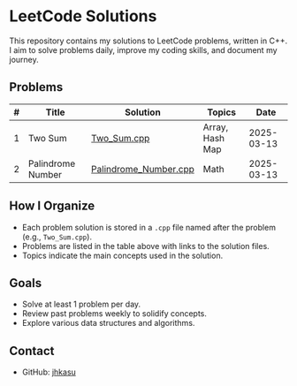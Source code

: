 # LeetCode Solutions

This repository contains my solutions to LeetCode problems, written in C++. I aim to solve problems daily, improve my coding skills, and document my journey.

## Problems

| #   | Title        | Solution                   | Topics          | Date       |
|-----|--------------|----------------------------|-----------------|------------|
| 1   | Two Sum      | [Two_Sum.cpp](Two_Sum.cpp) | Array, Hash Map | 2025-03-13 |
| 2   | Palindrome Number | [Palindrome_Number.cpp](Palindrome_Number.cpp) | Math            | 2025-03-13 | 
## How I Organize
- Each problem solution is stored in a `.cpp` file named after the problem (e.g., `Two_Sum.cpp`).
- Problems are listed in the table above with links to the solution files.
- Topics indicate the main concepts used in the solution.

## Goals
- Solve at least 1 problem per day.
- Review past problems weekly to solidify concepts.
- Explore various data structures and algorithms.

## Contact
- GitHub: [jhkasu](https://github.com/jhkasu)
